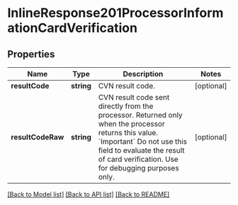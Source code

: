 # InlineResponse201ProcessorInformationCardVerification

## Properties
Name | Type | Description | Notes
------------ | ------------- | ------------- | -------------
**resultCode** | **string** | CVN result code. | [optional] 
**resultCodeRaw** | **string** | CVN result code sent directly from the processor. Returned only when the processor returns this value.  &#x60;Important&#x60; Do not use this field to evaluate the result of card verification. Use for debugging purposes only. | [optional] 

[[Back to Model list]](../README.md#documentation-for-models) [[Back to API list]](../README.md#documentation-for-api-endpoints) [[Back to README]](../README.md)


